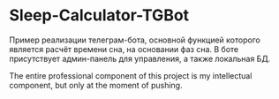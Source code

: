 # Sleep-Calculator-TGBot
Пример реализации телеграм-бота, основной функцией которого является расчёт времени сна, на основании фаз сна. В боте присутствует админ-панель для управления, а также локальная БД.

The entire professional component of this project is my intellectual component, but only at the moment of pushing.
